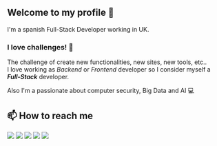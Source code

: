 ## Welcome to my profile 👋

I'm a spanish Full-Stack Developer working in UK. 

### **I love challenges!** 💪

The challenge of create new functionalities, new sites, new tools, etc.. \
I love working as _Backend_ or _Frontend_ developer so I consider myself a _**Full-Stack**_ developer.

Also I'm a passionate about computer security, Big Data and AI 💻


## 📫 How to reach me

<a href="https://salvagr.com"><img src="https://img.shields.io/badge/website-green.svg?style=for-the-badge&logo=&logoColor=white"/></a>
<a href="https://www.linkedin.com/in/salvador-gil-rosales/"><img src="https://img.shields.io/badge/LinkedIn-blue.svg?style=for-the-badge&logo=LinkedIn&logoColor=white"/></a>
<a href="https://www.instagram.com/salva_gr/"><img src="https://img.shields.io/badge/instagram-E4405F.svg?style=for-the-badge&logo=instagram&logoColor=white"/></a>
<a href="https://twitter.com/salvagr_"><img src="https://img.shields.io/badge/twitter-1DA1F2.svg?style=for-the-badge&logo=twitter&logoColor=white"/></a>
<a href="https://www.npmjs.com/~salvagr"><img src="https://img.shields.io/badge/npm-c30b0a.svg?style=for-the-badge&logo=npm&logoColor=white"/></a>


